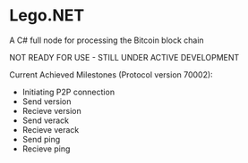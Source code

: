 # Lego.NET
A C# full node for processing the Bitcoin block chain

NOT READY FOR USE - STILL UNDER ACTIVE DEVELOPMENT

Current Achieved Milestones (Protocol version 70002):

* Initiating P2P connection
* Send version
* Recieve version
* Send verack
* Recieve verack
* Send ping
* Recieve ping
